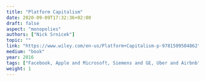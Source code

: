 ```yaml
---
title: "Platform Capitalism"
date: 2020-09-09T17:32:36+02:00
draft: false
aspect: "monopolies"
authors: ["Nick Srnicek"]
topic: ""
link: "https://www.wiley.com/en-us/Platform+Capitalism-p-9781509504862"
medium: "book"
year: 2016
tags: ["Facebook, Apple and Microsoft, Siemens and GE, Uber and Airbnb", "post-capitalist future"]
weight: 1
---
```

